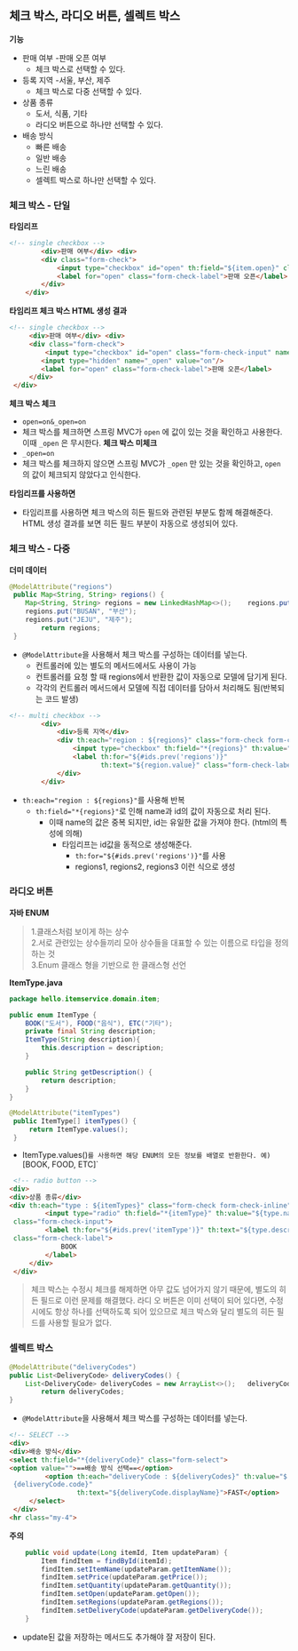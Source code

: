 ## 체크 박스, 라디오 버튼, 셀렉트 박스
**기능**
- 판매 여부
	-판매 오픈 여부
	- 체크 박스로 선택할 수 있다.
- 등록 지역
	-서울, 부산, 제주
	- 체크 박스로 다중 선택할 수 있다. 
- 상품 종류
	- 도서, 식품, 기타
	- 라디오 버튼으로 하나만 선택할 수 있다. 
- 배송 방식
    - 빠른 배송
	- 일반 배송
	- 느린 배송
	- 셀렉트 박스로 하나만 선택할 수 있다.

### 체크 박스 - 단일
**타임리프**
```html
<!-- single checkbox -->
        <div>판매 여부</div> <div>
        <div class="form-check">
            <input type="checkbox" id="open" th:field="${item.open}" class="form-check-input">
            <label for="open" class="form-check-label">판매 오픈</label>
        </div>
	</div>
```
**타임리프 체크 박스 HTML 생성 결과**
```html
<!-- single checkbox -->
	 <div>판매 여부</div> <div>
     <div class="form-check">
         <input type="checkbox" id="open" class="form-check-input" name="open" value="true">
		<input type="hidden" name="_open" value="on"/>
		<label for="open" class="form-check-label">판매 오픈</label>
     </div>
 </div>
```
**체크 박스 체크** 
- `open=on&_open=on`- 체크 박스를 체크하면 스프링 MVC가 `open` 에 값이 있는 것을 확인하고 사용한다. 이때 `_open` 은 무시한다.
**체크 박스 미체크** 
- `_open=on`
- 체크 박스를 체크하지 않으면 스프링 MVC가 `_open` 만 있는 것을 확인하고, `open` 의 값이 체크되지 않았다고 인식한다.

**타임리프를 사용하면**
- 타임리프를 사용하면 체크 박스의 히든 필드와 관련된 부분도 함께 해결해준다. HTML 생성 결과를 보면 히든 필드 부분이 자동으로 생성되어 있다.

### 체크 박스 - 다중
**더미 데이터**
```java
@ModelAttribute("regions")
 public Map<String, String> regions() {
	Map<String, String> regions = new LinkedHashMap<>(); 	regions.put("SEOUL", "서울");
	regions.put("BUSAN", "부산");
	regions.put("JEJU", "제주");
    	return regions;
 }
```
- `@ModelAttribute`을 사용해서 체크 박스를 구성하는 데이터를 넣는다.
	- 컨트롤러에 있는 별도의 메서드에서도 사용이 가능
	- 컨트롤러를 요청 할 때 regions에서 반환한 값이 자동으로 모델에 담기게 된다.
	- 각각의 컨트롤러 메서드에서 모델에 직접 데이터를 담아서 처리해도 됨(반복되는 코드 발생) 

```html
<!-- multi checkbox -->
        <div>
            <div>등록 지역</div>
            <div th:each="region : ${regions}" class="form-check form-check-inline">
                <input type="checkbox" th:field="*{regions}" th:value="${region.key}" class="form-check-input">
                <label th:for="${#ids.prev('regions')}"
                       th:text="${region.value}" class="form-check-label">서울</label>
            </div>
        </div>
```
- `th:each="region : ${regions}"`를 사용해 반복
	- `th:field="*{regions}"`로 인해 name과 id의 값이 자동으로 처리 된다.
		- 이때 name의 값은 중복 되지만, id는 유일한 값을 가져야 한다. (html의 특성에 의해)
			- 타임리프는 id값을 동적으로 생성해준다.
				- `th:for="${#ids.prev('regions')}"`를 사용
				- regions1, regions2, regions3 이런 식으로 생성 


### 라디오 버튼 
**자바 ENUM**
>1.클래스처럼 보이게 하는 상수 </br>2.서로 관련있는 상수들끼리 모아 상수들을 대표할 수 있는 이름으로 타입을 정의하는 것 </br>3.Enum 클래스 형을 기반으로 한 클래스형 선언 

**ItemType.java**
```java
package hello.itemservice.domain.item;

public enum ItemType {
    BOOK("도서"), FOOD("음식"), ETC("기타");
    private final String description;
    ItemType(String description){
        this.description = description;
    }

    public String getDescription() {
        return description;
    }
}
```

```java
@ModelAttribute("itemTypes")
 public ItemType[] itemTypes() {
     return ItemType.values();
 }
```
- ItemType.values()` 를 사용하면 해당 ENUM의 모든 정보를 배열로 반환한다. 예) `[BOOK, FOOD, ETC]`


```html
 <!-- radio button -->
<div>
<div>상품 종류</div>
<div th:each="type : ${itemTypes}" class="form-check form-check-inline">
         <input type="radio" th:field="*{itemType}" th:value="${type.name()}"
 class="form-check-input">
         <label th:for="${#ids.prev('itemType')}" th:text="${type.description}"
 class="form-check-label">
             BOOK
         </label>
     </div>
 </div>

```
>체크 박스는 수정시 체크를 해제하면 아무 값도 넘어가지 않기 때문에, 별도의 히든 필드로 이런 문제를 해결했다. 라디 오 버튼은 이미 선택이 되어 있다면, 수정시에도 항상 하나를 선택하도록 되어 있으므로 체크 박스와 달리 별도의 히든 필드를 사용할 필요가 없다.

### 셀렉트 박스 
```java
@ModelAttribute("deliveryCodes")
public List<DeliveryCode> deliveryCodes() {
	List<DeliveryCode> deliveryCodes = new ArrayList<>(); 	deliveryCodes.add(new DeliveryCode("FAST", "빠른 배송")); 	deliveryCodes.add(new DeliveryCode("NORMAL", "일반 배송")); 	deliveryCodes.add(new DeliveryCode("SLOW", "느린 배송"));
		return deliveryCodes;
}
```
- `@ModelAttribute`을 사용해서 체크 박스를 구성하는 데이터를 넣는다.

```html
<!-- SELECT -->
<div>
<div>배송 방식</div>
<select th:field="*{deliveryCode}" class="form-select">
<option value="">==배송 방식 선택==</option>
         <option th:each="deliveryCode : ${deliveryCodes}" th:value="$
 {deliveryCode.code}"
                 th:text="${deliveryCode.displayName}">FAST</option>
     </select>
 </div>
<hr class="my-4">
```

**주의**
```java
    public void update(Long itemId, Item updateParam) {
        Item findItem = findById(itemId);
        findItem.setItemName(updateParam.getItemName());
        findItem.setPrice(updateParam.getPrice());
        findItem.setQuantity(updateParam.getQuantity());
        findItem.setOpen(updateParam.getOpen());
        findItem.setRegions(updateParam.getRegions());
        findItem.setDeliveryCode(updateParam.getDeliveryCode());
    }
```
- update된 값을 저장하는 메서드도 추가해야 잘 저장이 된다.